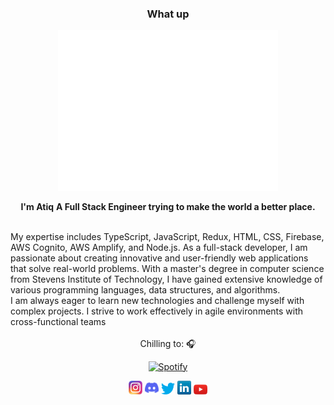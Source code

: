 <div align="left">

<!-- Profile Views Counter -->


<div align="center">

  
### What up

  
  <img src="https://raw.githubusercontent.com/notsotraumatiq/notsotraumatiq/master/gifs/foxy.gif" alt="Foxy" width="70%">
<br>
  
**I'm Atiq**
**A Full Stack Engineer trying to make the world a better place.**

</div>


<br>
<div width="60%">
My expertise includes TypeScript, JavaScript, Redux, HTML, CSS, Firebase, AWS Cognito, AWS Amplify, and Node.js. As a full-stack developer, I am passionate about creating innovative and user-friendly web applications that solve real-world problems. With a master's degree in computer science from Stevens Institute of Technology, I have gained extensive knowledge of various programming languages, data structures, and algorithms. 
<br>
I am always eager to learn new technologies and challenge myself with complex projects. I strive to work effectively in agile environments with cross-functional teams
<br>
</div>

<br>

<div align="center">Chilling to: 🎧

[![Spotify](https://spotify-readme.sp-xd.vercel.app/api/spotify)](https://open.spotify.com/user/1231349657)
<!--- Links --->

[<img src="https://raw.githubusercontent.com/notsotraumatiq/notsotraumatiq/master/icons/instagram.png" alt="Instagram" width="22px">](https://www.instagram.com/notsotraumatiq/)
[<img src="https://raw.githubusercontent.com/notsotraumatiq/notsotraumatiq/master/icons/discord.svg" alt="Discord" width="22px">](https://discord.gg/579168426170515467)
[<img src="https://raw.githubusercontent.com/notsotraumatiq/notsotraumatiq/master/icons/twitter.png" alt="Twitter" width="22px">](https://twitter.com/notsotraumatiq)
[<img src="https://raw.githubusercontent.com/notsotraumatiq/notsotraumatiq/master/icons/linkedin.png" alt="LinkedIn" width="22px">](https://www.linkedin.com/in/notsotraumatiq/)
[<img src="https://raw.githubusercontent.com/notsotraumatiq/notsotraumatiq/master/icons/youtube.png" alt="LinkedIn" width="22px">](https://www.youtube.com/notsotraumatiq)

</div>
</div>
